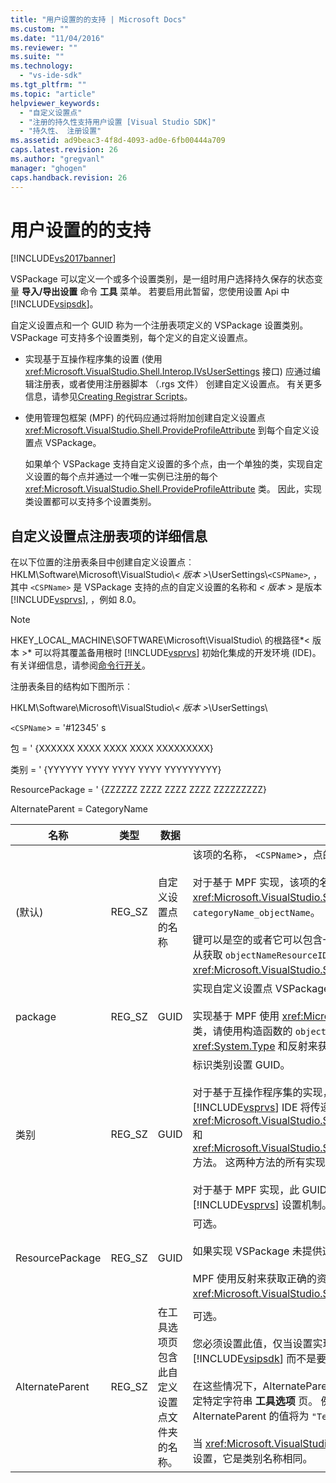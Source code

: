 ```yaml
---
title: "用户设置的的支持 | Microsoft Docs"
ms.custom: ""
ms.date: "11/04/2016"
ms.reviewer: ""
ms.suite: ""
ms.technology: 
  - "vs-ide-sdk"
ms.tgt_pltfrm: ""
ms.topic: "article"
helpviewer_keywords: 
  - "自定义设置点"
  - "注册的持久性支持用户设置 [Visual Studio SDK]"
  - "持久性、 注册设置"
ms.assetid: ad9beac3-4f8d-4093-ad0e-6fb00444a709
caps.latest.revision: 26
ms.author: "gregvanl"
manager: "ghogen"
caps.handback.revision: 26
---
```

# 用户设置的的支持
[!INCLUDE[vs2017banner](../../code-quality/includes/vs2017banner.md)]

VSPackage 可以定义一个或多个设置类别，是一组时用户选择持久保存的状态变量 **导入\/导出设置** 命令 **工具** 菜单。 若要启用此暂留，您使用设置 Api 中 [!INCLUDE[vsipsdk](../../extensibility/includes/vsipsdk_md.md)]。  
  
 自定义设置点和一个 GUID 称为一个注册表项定义的 VSPackage 设置类别。 VSPackage 可支持多个设置类别，每个定义的自定义设置点。  
  
-   实现基于互操作程序集的设置 \(使用 <xref:Microsoft.VisualStudio.Shell.Interop.IVsUserSettings> 接口\) 应通过编辑注册表，或者使用注册器脚本 （.rgs 文件） 创建自定义设置点。 有关更多信息，请参见[Creating Registrar Scripts](/visual-cpp/atl/creating-registrar-scripts)。  
  
-   使用管理包框架 \(MPF\) 的代码应通过将附加创建自定义设置点 <xref:Microsoft.VisualStudio.Shell.ProvideProfileAttribute> 到每个自定义设置点 VSPackage。  
  
     如果单个 VSPackage 支持自定义设置的多个点，由一个单独的类，实现自定义设置的每个点并通过一个唯一实例已注册的每个 <xref:Microsoft.VisualStudio.Shell.ProvideProfileAttribute> 类。 因此，实现类设置都可以支持多个设置类别。  
  
## 自定义设置点注册表项的详细信息  
 在以下位置的注册表条目中创建自定义设置点︰ HKLM\\Software\\Microsoft\\VisualStudio\\*\< 版本 \>*\\UserSettings\\`<CSPName>`, ，其中 `<CSPName>` 是 VSPackage 支持的点的自定义设置的名称和 *\< 版本 \>* 是版本 [!INCLUDE[vsprvs](../../code-quality/includes/vsprvs_md.md)], ，例如 8.0。  
  
> [!NOTE]
>  HKEY\_LOCAL\_MACHINE\\SOFTWARE\\Microsoft\\VisualStudio\\ 的根路径*\< 版本 \>* 可以将其覆盖备用根时 [!INCLUDE[vsprvs](../../code-quality/includes/vsprvs_md.md)] 初始化集成的开发环境 \(IDE\)。 有关详细信息，请参阅[命令行开关](../../extensibility/command-line-switches-visual-studio-sdk.md)。  
  
 注册表条目的结构如下图所示︰  
  
 HKLM\\Software\\Microsoft\\VisualStudio\\*\< 版本 \>*\\UserSettings\\  
  
 `<CSPName`\> \= '\#12345' s  
  
 包 \= ' {XXXXXX XXXX XXXX XXXX XXXXXXXXX}  
  
 类别 \= ' {YYYYYY YYYY YYYY YYYY YYYYYYYYY}  
  
 ResourcePackage \= ' {ZZZZZZ ZZZZ ZZZZ ZZZZ ZZZZZZZZZ}  
  
 AlternateParent \= CategoryName  
  
|名称|类型|数据|描述|  
|--------|--------|--------|--------|  
|\(默认\)|REG\_SZ|自定义设置点的名称|该项的名称， `<CSPName`\>，点的自定义设置的未本地化名称。<br /><br /> 对于基于 MPF 实现，该项的名称通过组合 `categoryName` 和 `objectName` 参数 <xref:Microsoft.VisualStudio.Shell.ProvideProfileAttribute> 到构造函数 `categoryName_objectName`。<br /><br /> 键可以是空的或者它可以包含一个附属 DLL 中的本地化字符串的引用的 ID。 此值从获取 `objectNameResourceID` 参数 <xref:Microsoft.VisualStudio.Shell.ProvideProfileAttribute> 构造函数。|  
|package|REG\_SZ|GUID|实现自定义设置点 VSPackage 的 GUID。<br /><br /> 实现基于 MPF 使用 <xref:Microsoft.VisualStudio.Shell.ProvideProfileAttribute> 类，请使用构造函数的 `objectType` 参数，其中包含 VSPackage <xref:System.Type> 和反射来获取此值。|  
|类别|REG\_SZ|GUID|标识类别设置 GUID。<br /><br /> 对于基于互操作程序集的实现，此值可以是任意选择的 GUID，其 [!INCLUDE[vsprvs](../../code-quality/includes/vsprvs_md.md)] IDE 将传递给 <xref:Microsoft.VisualStudio.Shell.Interop.IVsUserSettings.ExportSettings%2A> 和 <xref:Microsoft.VisualStudio.Shell.Interop.IVsUserSettings.ImportSettings%2A> 方法。 这两种方法的所有实现应都验证其 GUID 参数。<br /><br /> 对于基于 MPF 实现，此 GUID 通过获取 <xref:System.Type> 类实现的 [!INCLUDE[vsprvs](../../code-quality/includes/vsprvs_md.md)] 设置机制。|  
|ResourcePackage|REG\_SZ|GUID|可选。<br /><br /> 如果实现 VSPackage 未提供这些，路径以附属 DLL 包含本地化字符串。<br /><br /> MPF 使用反射来获取正确的资源 VSPackage，因此 <xref:Microsoft.VisualStudio.Shell.ProvideProfileAttribute> 类不会设置此参数。|  
|AlternateParent|REG\_SZ|在工具选项页包含此自定义设置点文件夹的名称。|可选。<br /><br /> 您必须设置此值，仅当设置实现支持 **工具选项** 使用中的持久性机制的页面 [!INCLUDE[vsipsdk](../../extensibility/includes/vsipsdk_md.md)] 而不是要保存状态的自动化模型中的机制。<br /><br /> 在这些情况下，AlternateParent 项中的值是 `topic` 部分 `topic.sub-topic` 用来确定特定字符串 **工具选项** 页。 例如，对于 **工具选项** 页 `"TextEditor.Basic"` AlternateParent 的值将为 `"TextEditor"`。<br /><br /> 当 <xref:Microsoft.VisualStudio.Shell.ProvideProfileAttribute> 生成点的自定义的设置，它是类别名称相同。|